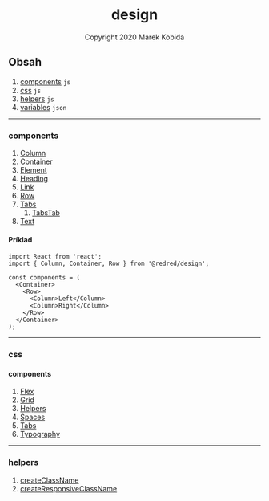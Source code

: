<h1 align="center">design</h1>
<p align="center">Copyright 2020 Marek Kobida</p>

## Obsah

1. [components](#components) `js`
1. [css](#css) `js`
1. [helpers](#helpers) `js`
1. [variables](./private/variables.json) `json`

---

### components

1. [Column](./private/components/Column.tsx)
1. [Container](./private/components/Container.tsx)
1. [Element](./private/components/Element.tsx)
1. [Heading](./private/components/Heading.tsx)
1. [Link](./private/components/Link.tsx)
1. [Row](./private/components/Row.tsx)
1. [Tabs](./private/components/Tabs.tsx)
   1. [TabsTab](./private/components/TabsTab.tsx)
1. [Text](./private/components/Text.tsx)

#### Príklad

```tsx
import React from 'react';
import { Column, Container, Row } from '@redred/design';

const components = (
  <Container>
    <Row>
      <Column>Left</Column>
      <Column>Right</Column>
    </Row>
  </Container>
);
```

---

### css

#### components

1. [Flex](./private/css/components/Flex.ts)
1. [Grid](./private/css/components/Grid.ts)
1. [Helpers](./private/css/components/Helpers.ts)
1. [Spaces](./private/css/components/Spaces.ts)
1. [Tabs](./private/css/components/Tabs.ts)
1. [Typography](./private/css/components/Typography.ts)

---

### helpers

1. [createClassName](./private/helpers/createClassName.ts)
1. [createResponsiveClassName](./private/helpers/createResponsiveClassName.ts)
